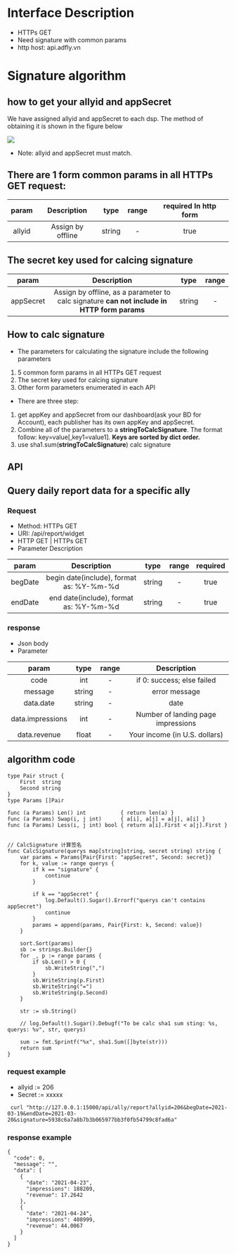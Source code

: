 # Interface Description

- HTTPs GET
- Need signature with common params
- http host: api.adfly.vn

# Signature algorithm

## how to get your allyid and appSecret

We have assigned allyid and appSecret to each dsp. The method of obtaining it is shown in the figure below

![](C:\diskpc\gitlib\adfly-ssp\doc\pub.png)

- Note: allyid and appSecret must match.

## There are 1 form common params in all HTTPs GET request:

| param  |    Description    |  type  | range | required In http form |
| :----: | :---------------: | :----: | :---: | :-------------------: |
| allyid | Assign by offline | string |   -   |         true          |

## The secret key used for calcing signature

|   param   |                                          Description                                           |  type  | range |
| :-------: | :--------------------------------------------------------------------------------------------: | :----: | :---: |
| appSecret | Assign by offline, as a parameter to calc signature <b>can not include in HTTP form params</b> | string |   -   |

## How to calc signature

- The parameters for calculating the signature include the following parameters

1. 5 common form params in all HTTPs GET request
2. The secret key used for calcing signature
3. Other form parameters enumerated in each API

- There are three step:

1. get appKey and appSecret from our dashboard(ask your BD for Account), each publisher has its own appKey and appSecret.
2. Combine all of the parameters to a <b>stringToCalcSignature</b>. The format follow: key=value[,key1=value1]. <b> Keys are sorted by dict order. </b>
3. use sha1.sum(<b>stringToCalcSignature</b>) calc signature

## API

## Query daily report data for a specific ally

### Request

- Method: HTTPs GET
- URI: /api/report/widget
- HTTP GET | HTTPs GET
- Parameter Description

|  param  |               Description                |  type  | range | required |
| :-----: | :--------------------------------------: | :----: | :---: | :------: |
| begDate | begin date(include), format as: %Y-%m-%d | string |   -   |   true   |
| endDate |  end date(include), format as: %Y-%m-%d  | string |   -   |   true   |

### response

- Json body
- Parameter

|      param       |  type  | range |            Description             |
| :--------------: | :----: | :---: | :--------------------------------: |
|       code       |  int   |   -   |     if 0: success; else failed     |
|     message      | string |   -   |           error message            |
|    data.date     | string |   -   |                date                |
| data.impressions |  int   |   -   | Number of landing page impressions |
|   data.revenue   | float  |   -   |   Your income (in U.S. dollars)    |

## algorithm code

```golang
type Pair struct {
	First  string
	Second string
}
type Params []Pair

func (a Params) Len() int           { return len(a) }
func (a Params) Swap(i, j int)      { a[i], a[j] = a[j], a[i] }
func (a Params) Less(i, j int) bool { return a[i].First < a[j].First }


// CalcSignature 计算签名
func CalcSignature(querys map[string]string, secret string) string {
	var params = Params{Pair{First: "appSecret", Second: secret}}
	for k, value := range querys {
		if k == "signature" {
			continue
		}

		if k == "appSecret" {
			log.Default().Sugar().Errorf("querys can't contains appSecret")
			continue
		}
		params = append(params, Pair{First: k, Second: value})
	}

	sort.Sort(params)
	sb := strings.Builder{}
	for _, p := range params {
		if sb.Len() > 0 {
			sb.WriteString(",")
		}
		sb.WriteString(p.First)
		sb.WriteString("=")
		sb.WriteString(p.Second)
	}

	str := sb.String()

	// log.Default().Sugar().Debugf("To be calc sha1 sum sting: %s, querys: %v", str, querys)

	sum := fmt.Sprintf("%x", sha1.Sum([]byte(str)))
	return sum
}

```

### request example

- allyid := 206
- Secret := xxxxx

```
 curl "http://127.0.0.1:15000/api/ally/report?allyid=206&begDate=2021-03-19&endDate=2021-03-20&signature=5938c6a7a8b7b3b065977bb3f0fb54799c8fad6a"
```

### response example

```
{
  "code": 0,
  "message": "",
  "data": [
    {
      "date": "2021-04-23",
      "impressions": 188209,
      "revenue": 17.2642
    },
    {
      "date": "2021-04-24",
      "impressions": 408999,
      "revenue": 44.0067
    }
  ]
}

```
